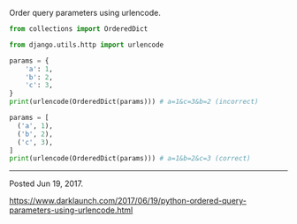 Order query parameters using urlencode.

```python
from collections import OrderedDict

from django.utils.http import urlencode

params = {
    'a': 1,
    'b': 2,
    'c': 3,
}
print(urlencode(OrderedDict(params))) # a=1&c=3&b=2 (incorrect)

params = [
  ('a', 1),
  ('b', 2),
  ('c', 3),
]
print(urlencode(OrderedDict(params))) # a=1&b=2&c=3 (correct)
```

---

Posted Jun 19, 2017.

https://www.darklaunch.com/2017/06/19/python-ordered-query-parameters-using-urlencode.html